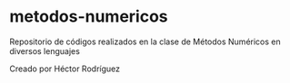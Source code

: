 # metodos-numericos

Repositorio de códigos realizados en la clase de Métodos Numéricos en diversos lenguajes

Creado por Héctor Rodríguez
